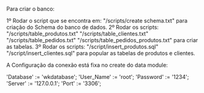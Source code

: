 Para criar o banco:

1º Rodar o script que se encontra em: "/scripts/create schema.txt" para criação do Schema do banco de dados.
2º Rodar os scripts: "/scripts/table_produtos.txt"
                     "/scripts/table_clientes.txt"
                     "/scripts/table_pedidos.txt"
                     "/scripts/table_pedidos_produtos.txt" para criar as tabelas.
3º Rodar os scripts: "/script/insert_produtos.sql"
                     "/script/insert_clientes.sql" para popular as tabelas de produtos e clientes.
                     
A Configuração da conexão está fixa no create do data module:

'Database' := 'wkdatabase';
'User_Name' := 'root';
'Password' := '1234';
'Server' := '127.0.0.1';
'Port' := '3306';
